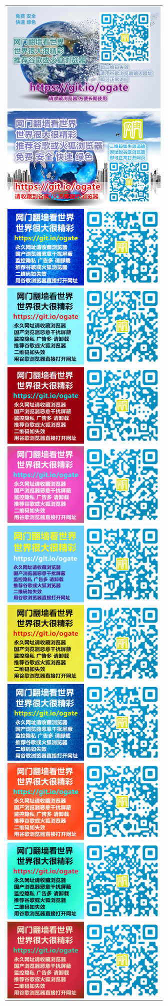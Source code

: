 <table>
  <tr>
    <td align=center><img src="https://raw.githubusercontent.com/wnel2017/ku/master/IMG-20170708-WA0000.jpg" /></td>
  </tr>
  <tr>
      <td align=center><img src="https://raw.githubusercontent.com/wnel2017/ku/master/IMG-20170708-WA0001.jpg"/></td>
  </tr>
  <tr>
    <td align=center><img src="https://raw.githubusercontent.com/wnel2017/ku/master/IMG-20170708-WA0002.jpg"/></td>
    </tr>
  <tr>
      <td align=center><img src="https://raw.githubusercontent.com/wnel2017/ku/master/IMG-20170708-WA0003.jpg"/></td>
  </tr>
  <tr>
      <td align=center><img src="https://raw.githubusercontent.com/wnel2017/ku/master/IMG-20170708-WA0004.jpg"/></td>
  </tr>
  <tr>
      <td align=center><img src="https://raw.githubusercontent.com/wnel2017/ku/master/IMG-20170708-WA0005.jpg"/></td>
  </tr>
  <tr>
      <td align=center><img src="https://raw.githubusercontent.com/wnel2017/ku/master/IMG-20170708-WA0006.jpg"/></td>
  </tr>
  <tr>
      <td align=center><img src="https://raw.githubusercontent.com/wnel2017/ku/master/IMG-20170708-WA0007.jpg"/></td>
  </tr>
  <tr>
      <td align=center><img src="https://raw.githubusercontent.com/wnel2017/ku/master/IMG-20170708-WA0008.jpg"/></td>
  </tr>
  <tr>
      <td align=center><img src="https://raw.githubusercontent.com/wnel2017/ku/master/IMG-20170708-WA0009.jpg"/></td>
  </tr>
  <tr>
        <td align=center><img src="https://raw.githubusercontent.com/wnel2017/ku/master/IMG-20170708-WA0010.jpg"/></td>
  </tr>
  <tr>
      <td align=center><img src="https://raw.githubusercontent.com/wnel2017/ku/master/IMG-20170708-WA0011.jpg"/></td>
  </tr>
  <tr>
</table> 
